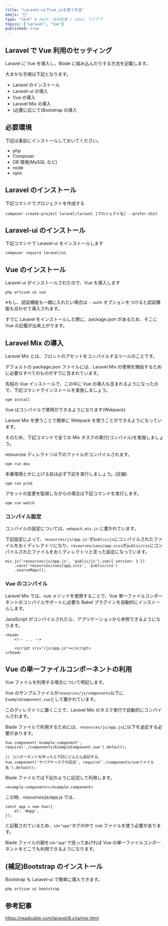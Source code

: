 ```yaml
---
title: "Laravel-uiでvue.jsを使う方法"
emoji: "🍣"
type: "tech" # tech: 技術記事 / idea: アイデア
topics: ["Laravel", "Vue"]
published: true
---
```


## Laravel で Vue 利用のセッティング

Laravel に Vue を導入し、Blade に組み込んだりする方法を記載します。

大まかな手順は下記となります。

- Laravel のインストール
- Laravel-ui の導入
- Vue の導入
- Laravel Mix の導入
- (必要に応じて)Bootstrap の導入

## 必要環境

下記は事前にインストールしておいてください。

- php
- Composer
- DB 環境(MySQL など)
- node
- npm

## Laravel のインストール

下記コマンドでプロジェクトを作成する

```
composer create-project laravel/laravel [プロジェクト名] --prefer-dist
```

## Laravel-ui のインストール

下記コマンドで Laravel-ui をインストールします

```
composer require laravel/ui
```

## Vue のインストール

Laravel-ui がインストールされたので、Vue を導入します

```
php artisan ui vue
```

※もし、認証機能も一緒に入れたい場合は `--auth` オプションをつけると認証機能も合わせて導入されます。

すでに Laravel をインストールした際に、package.json があるため、そこに Vue の記載が出来上がります。

## Laravel Mix の導入

Laravel Mix とは、フロントのアセットをコンパイルするツールのことです。

デフォルトの package.json ファイルには、Laravel Mix の使用を開始するために必要なすべてのものがすでに含まれています。

先程の Vue インストールで、この中に Vue の導入も含まれるようになったので、下記コマンドでインストールを実施しましょう。

```
npm install
```

Vue はコンパイルで使用ができるようになります(Webpack)

Laravel Mix を使うことで簡単に Webpack を使うことができるようになっています。

そのため、下記コマンドで全ての Mix タスクの実行(コンパイル)を実施しましょう。

resources ディレクトリ以下のファイルがコンパイルされます。

```
npm run dev
```

本番環境とかに上げる前は必ず下記を実行しましょう。(圧縮)

```
npm run prod
```

アセットの変更を監視しながらの場合は下記コマンドを実行します。

```
npm run watch
```

### コンパイル設定

コンパイルの設定については、`webpack.mix.js` に書かれています。

下記設定によって、`resources/js/app.js'`が`public/js`にコンパイルされたファイルをおくディレクトリになり、`resources/sass/app.scss`が`public/css`にコンパイルされたファイルをおくディレクトリと言った設定になっています。

```
mix.js('resources/js/app.js', 'public/js').vue({ version: 2 })
    .sass('resources/sass/app.scss', 'public/css')
    .sourceMaps();
```

### Vue のコンパイル

Laravel Mix では、vue メソッドを使用することで、Vue 単一ファイルコンポーネントのコンパイルサポートに必要な Babel プラグインを自動的にインストールします。

JavaScript がコンパイルされたら、アプリケーションから参照できるようになります。

```
<head>
    <!-- ... -->

    <script src="/js/app.js"></script>
</head>
```

## Vue の単一ファイルコンポーネントの利用

Vue ファイルを利用する場合について明記します。

Vue のサンプルファイルが`resources/js/components`以下に`ExampleComponent.vue`として置かれています。

このディレクトリに置くことで、Laravel Mix のタスク実行で自動的にコンパイルされます。

Blade ファイルで利用するためには、`resources/js/app.js`に以下を追記する必要があります。

```
Vue.component('example-component', require('./components/ExampleComponent.vue').default);

// コンポーネントを作ったら下記にどんどん追記する。
Vue.component('ケバブケースでの記述', require('./components/vueファイル名').default);
```

Blade ファイルでは下記のように記述して利用します。

```
<example-component></example-component>
```

この時、resources/js/app.js では、

```
const app = new Vue({
    el: '#app',
});
```

と記載されているため、`id="app"`タグの中で vue ファイルを使う必要があります。

Blade ファイルの親を`id="app"`で括ってあげれば Vue の単一ファイルコンポーネントをどこでも利用できるようになります。

## (補足)Bootstrap のインストール

Bootstrap も Laravel-ui で簡単に導入できます。

```
php artisan ui bootstrap
```

## 参考記事

https://readouble.com/laravel/8.x/ja/mix.html
